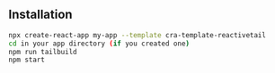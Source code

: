 ## Installation
```sh
npx create-react-app my-app --template cra-template-reactivetail
cd in your app directory (if you created one)
npm run tailbuild
npm start
```